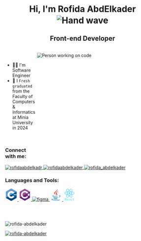 <h1 align="center">
  Hi, I'm Rofida AbdElkader
  <img src="https://media.tenor.com/0CpFOKGVaeMAAAAi/hand-waving-hand.gif" alt="Hand wave" width="40" style="vertical-align: middle;" />
</h1>

<h2 align="center">Front-end Developer</h2>

</br>
<img align="right" src="https://media3.giphy.com/media/v1.Y2lkPTc5MGI3NjExZ3IwZWx3cnhrazhrb2x5dW9ta3lyODVzZ3BrdWlxMXI3eW1wcGNxdSZlcD12MV9pbnRlcm5hbF9naWZfYnlfaWQmY3Q9Zw/78XCFBGOlS6keY1Bil/giphy.gif" alt="Person working on code" width="400" height="350" style="vertical-align: middle;" />

</br>


- 👨‍💻 I'm Software Engineer 
- :school: I `Fresh graduated` from the Faculty of Computers & Informatics at Minia University in 2024
</br>


<h3 align="left">Connect with me:</h3>
<p align="left">
  <a href="https://twitter.com/rofidaabdelkadr" target="_blank">
    <img align="center" src="https://raw.githubusercontent.com/rahuldkjain/github-profile-readme-generator/master/src/images/icons/Social/twitter.svg" alt="rofidaabdelkadr" height="30" width="40" />
  </a>
  <a href="https://linkedin.com/in/rofidaabdelkader" target="_blank">
    <img align="center" src="https://raw.githubusercontent.com/rahuldkjain/github-profile-readme-generator/master/src/images/icons/Social/linked-in-alt.svg" alt="rofidaabdelkader" height="30" width="40" />
  </a>
  <a href="https://www.leetcode.com/rofida_abdelkader" target="_blank">
    <img align="center" src="https://raw.githubusercontent.com/rahuldkjain/github-profile-readme-generator/master/src/images/icons/Social/leet-code.svg" alt="rofida_abdelkader" height="30" width="40" />
  </a>
</p>





<h3 align="left">Languages and Tools:</h3>
<p align="left">
  <a href="https://www.w3schools.com/cpp/" target="_blank" rel="noreferrer">
    <img src="https://raw.githubusercontent.com/devicons/devicon/master/icons/cplusplus/cplusplus-original.svg" alt="cplusplus" width="40" height="40"/>
  </a>
  <a href="https://www.w3schools.com/cs/" target="_blank" rel="noreferrer">
    <img src="https://raw.githubusercontent.com/devicons/devicon/master/icons/csharp/csharp-original.svg" alt="csharp" width="40" height="40"/>
  </a>
  <a href="https://www.figma.com/" target="_blank" rel="noreferrer">
    <img src="https://www.vectorlogo.zone/logos/figma/figma-icon.svg" alt="figma" width="40" height="40"/>
  </a>
  <a href="https://www.java.com" target="_blank" rel="noreferrer">
    <img src="https://raw.githubusercontent.com/devicons/devicon/master/icons/java/java-original.svg" alt="java" width="40" height="40"/>
  </a>
  <a href="https://reactjs.org/" target="_blank" rel="noreferrer">
    <img src="https://raw.githubusercontent.com/devicons/devicon/master/icons/react/react-original-wordmark.svg" alt="react" width="40" height="40"/>
  </a>
</p>


</br>
</br>

<p>
  <img align="center" src="https://github-readme-streak-stats.herokuapp.com/?user=rofida-abdelkader" alt="rofida-abdelkader" />
</p>

<p align="left">
  <a href="https://github.com/ryo-ma/github-profile-trophy">
    <img src="https://github-profile-trophy.vercel.app/?username=rofida-abdelkader" alt="rofida-abdelkader" />
  </a>
</p>
